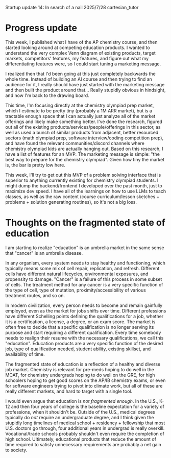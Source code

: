 Startup update 14: In search of a nail
2025/7/28
cartesian_tutor

# Progress update

This week, I published what I have of the AP chemistry course, and then started looking around at competing education products. I wanted to understand the very complex Venn diagram of existing products, target markets, competitors' features, my features, and figure out what my differentiating features were, so I could start tuning a marketing message.

I realized then that I'd been going at this just completely backwards the whole time. Instead of building an AI course and then trying to find an audience for it, I really should have just started with the marketing message and then built the product around that... Really stupidly obvious in hindsight, and now I'm back to the drawing board.

This time, I'm focusing directly at the chemistry olympiad prep market, which I estimate to be pretty tiny (probably a 1M ARR market), but is a tractable enough space that I can actually just analyze all of the market offerings and likely make something better. I've done the research, figured out all of the existing products/services/people/offerings in this sector, as well as used a bunch of similar products from adjacent, better resourced sectors (math olympiad prep, software interview/coding competition prep), and have found the relevant communities/discord channels where chemistry olympiad kids are actually hanging out. Based on this research, I have a list of features for an MVP. The marketing message is simple: "the best way to prepare for the chemistry olympiad". Given how tiny the market is, the bar is pretty low here.

This week, I'll try to get out this MVP of a problem solving interface that is superior to anything currently existing for chemistry olympiad students. I might dump the backend/frontend I developed over the past month, just to maximize dev speed. I have all of the learnings on how to use LLMs to teach classes, as well as the raw content (course curriculum/lesson sketches + problems + solution generating routines), so it's not a big loss.

# Thoughts on the fragmented state of education

I am starting to realize "education" is an umbrella market in the same sense that "cancer" is an umbrella disease.

In any organism, every system needs to stay healthy and functioning, which typically means some mix of cell repair, replication, and refresh. Different cells have different natural lifecycles, environmental exposures, and propensity to damage. "Cancer" is a failure of this process in some subset of cells. The treatment method for any cancer is a very specific function of the type of cell, type of mutation, proximity/accessibility of various treatment routes, and so on.

In modern civilization, every person needs to become and remain gainfully employed, even as the market for jobs shifts over time. Different professions have different Schelling points defining the qualifications for a job, whether it is a certification, a license, a degree, or an exam score. The market is often free to decide that a specific qualification is no longer serving its purpose and start requiring a different qualification. Every time somebody needs to realign their resume with the necessary qualifications, we call this "education". Education products are a very specific function of the desired job, type of qualification needed, student ability, existing skillset, and availability of time.

The fragmented state of education is a reflection of a healthy and diverse job market. Chemistry is relevant for pre-meds hoping to do well in the MCAT, for chemistry undergrads hoping to do well on the GRE, for high schoolers hoping to get good scores on the AP/IB chemistry exams, or even for software engineers trying to pivot into climate work, but all of these are really different markets, and hard to target with a single tool.

I would even argue that education is _not fragmented enough_. In the U.S., K-12 and then four years of college is the baseline expectation for a variety of professions, when it shouldn't be. Outside of the U.S., medical degrees typically do _not_ require an undergraduate degree, and I think given the stupidly long timelines of medical school + residency + fellowship that most U.S. doctors go through, four additional years in undergrad is really overkill. Vocational/trade schools probably shouldn't even require the completion of high school. Ultimately, educational products that reduce the amount of time required to satisfy unnecessary requirements are probably a net gain to society.
